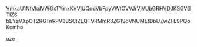 VmxaU1NtVkdVWGxTYmxKVVlUQndVbFpyVWtOVVJrVjVUbGRHVDJKSGVGTlZS
bEYzVXpCT2RGTnRPV3BSClZEQTVRMmR3ZG1SdVNUMEtDbUZwZFE9PQoKcmho

uze